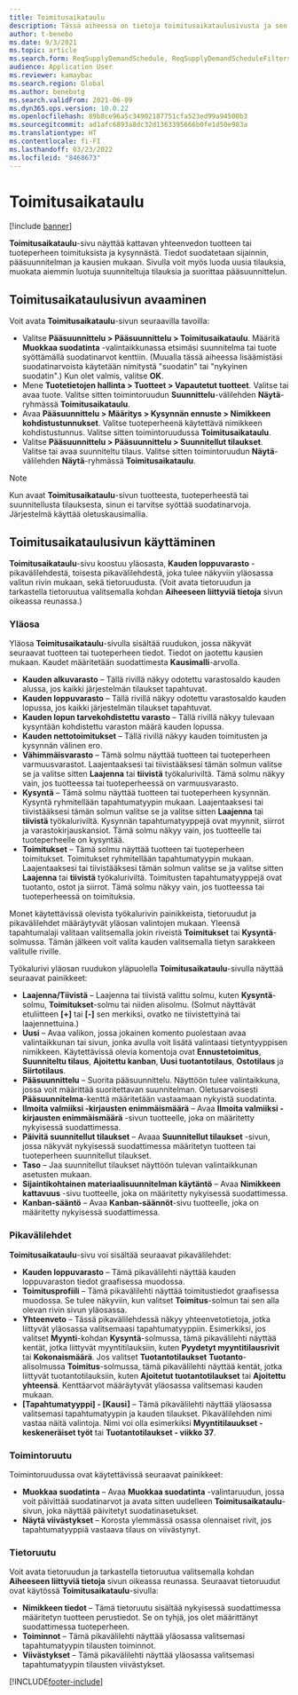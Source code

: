 ```yaml
---
title: Toimitusaikataulu
description: Tässä aiheessa on tietoja toimitusaikataulusivusta ja sen ominaisuuksista.
author: t-benebo
ms.date: 9/3/2021
ms.topic: article
ms.search.form: ReqSupplyDemandSchedule, ReqSupplyDemandScheduleFilters, ReqSupplyDemandItemDetails, ReqTransFuturesActionsPart, ReqSupplyDemandOverviewLegendPart
audience: Application User
ms.reviewer: kamaybac
ms.search.region: Global
ms.author: benebotg
ms.search.validFrom: 2021-06-09
ms.dyn365.ops.version: 10.0.22
ms.openlocfilehash: 89b8ce96a5c34902187751cfa523ed99a94500b3
ms.sourcegitcommit: ad1afc6893a8dc32d1363395666b0fe1d50e983a
ms.translationtype: HT
ms.contentlocale: fi-FI
ms.lasthandoff: 03/23/2022
ms.locfileid: "8468673"
---
```

# <a name="supply-schedule"></a>Toimitusaikataulu

[!include [banner](../includes/banner.md)]

**Toimitusaikataulu**-sivu näyttää kattavan yhteenvedon tuotteen tai tuoteperheen toimituksista ja kysynnästä. Tiedot suodatetaan sijainnin, pääsuunnitelman ja kausien mukaan. Sivulla voit myös luoda uusia tilauksia, muokata aiemmin luotuja suunniteltuja tilauksia ja suorittaa pääsuunnittelun.

## <a name="open-the-supply-schedule-page"></a>Toimitusaikataulusivun avaaminen

Voit avata **Toimitusaikataulu**-sivun seuraavilla tavoilla:

- Valitse **Pääsuunnittelu \> Pääsuunnittelu \> Toimitusaikataulu**. Määritä **Muokkaa suodatinta** -valintaikkunassa etsimäsi suunnitelma tai tuote syöttämällä suodatinarvot kenttiin. (Muualla tässä aiheessa lisäämistäsi suodatinarvoista käytetään nimitystä "suodatin" tai "nykyinen suodatin".) Kun olet valmis, valitse **OK**.
- Mene **Tuotetietojen hallinta \> Tuotteet \> Vapautetut tuotteet**. Valitse tai avaa tuote. Valitse sitten toimintoruudun **Suunnittelu**-välilehden **Näytä**-ryhmässä **Toimitusaikataulu**.
- Avaa **Pääsuunnittelu \> Määritys \> Kysynnän ennuste \> Nimikkeen kohdistustunnukset**. Valitse tuoteperheenä käytettävä nimikkeen kohdistustunnus. Valitse sitten toimintoruudussa **Toimitusaikataulu**.
- Valitse **Pääsuunnittelu \> Pääsuunnittelu \> Suunnitellut tilaukset**. Valitse tai avaa suunniteltu tilaus. Valitse sitten toimintoruudun **Näytä**-välilehden **Näytä**-ryhmässä **Toimitusaikataulu**.

> [!NOTE]
> Kun avaat **Toimitusaikataulu**-sivun tuotteesta, tuoteperheestä tai suunnitellusta tilauksesta, sinun ei tarvitse syöttää suodatinarvoja. Järjestelmä käyttää oletuskausimallia.

## <a name="use-the-supply-schedule-page"></a>Toimitusaikataulusivun käyttäminen

**Toimitusaikataulu**-sivu koostuu yläosasta, **Kauden loppuvarasto** -pikavälilehdestä, toisesta pikavälilehdestä, joka tulee näkyviin yläosassa valitun rivin mukaan, sekä tietoruudusta. (Voit avata tietoruudun ja tarkastella tietoruutua valitsemalla kohdan **Aiheeseen liittyviä tietoja** sivun oikeassa reunassa.)

### <a name="upper-section"></a>Yläosa

Yläosa **Toimitusaikataulu**-sivulla sisältää ruudukon, jossa näkyvät seuraavat tuotteen tai tuoteperheen tiedot. Tiedot on jaotettu kausien mukaan. Kaudet määritetään suodattimesta **Kausimalli**-arvolla.

- **Kauden alkuvarasto** – Tällä rivillä näkyy odotettu varastosaldo kauden alussa, jos kaikki järjestelmän tilaukset tapahtuvat.
- **Kauden loppuvarasto** – Tällä rivillä näkyy odotettu varastosaldo kauden lopussa, jos kaikki järjestelmän tilaukset tapahtuvat.
- **Kauden lopun tarvekohdistettu varasto** – Tällä rivillä näkyy tulevaan kysyntään kohdistettu varaston määrä kauden lopussa.
- **Kauden nettotoimitukset** – Tällä rivillä näkyy kauden toimitusten ja kysynnän välinen ero.
- **Vähimmäisvarasto** – Tämä solmu näyttää tuotteen tai tuoteperheen varmuusvarastot. Laajentaaksesi tai tiivistääksesi tämän solmun valitse se ja valitse sitten **Laajenna** tai **tiivistä** työkaluriviltä. Tämä solmu näkyy vain, jos tuotteessa tai tuoteperheessä on varmuusvarasto.
- **Kysyntä** – Tämä solmu näyttää tuotteen tai tuoteperheen kysynnän. Kysyntä ryhmitellään tapahtumatyypin mukaan. Laajentaaksesi tai tiivistääksesi tämän solmun valitse se ja valitse sitten **Laajenna** tai **tiivistä** työkaluriviltä. Kysynnän tapahtumatyyppejä ovat myynnit, siirrot ja varastokirjauskansiot. Tämä solmu näkyy vain, jos tuotteelle tai tuoteperheelle on kysyntää.
- **Toimitukset** – Tämä solmu näyttää tuotteen tai tuoteperheen toimitukset. Toimitukset ryhmitellään tapahtumatyypin mukaan. Laajentaaksesi tai tiivistääksesi tämän solmun valitse se ja valitse sitten **Laajenna** tai **tiivistä** työkaluriviltä. Toimitusten tapahtumatyyppejä ovat tuotanto, ostot ja siirrot. Tämä solmu näkyy vain, jos tuotteessa tai tuoteperheessä on toimituksia.

Monet käytettävissä olevista työkalurivin painikkeista, tietoruudut ja pikavälilehdet määräytyvät yläosan valintojen mukaan. Yleensä tapahtumalaji valitaan valitsemalla jokin riveistä **Toimitukset** tai **Kysyntä**-solmussa. Tämän jälkeen voit valita kauden valitsemalla tietyn sarakkeen valitulle riville.

Työkalurivi yläosan ruudukon yläpuolella **Toimitusaikataulu**-sivulla näyttää seuraavat painikkeet:

- **Laajenna/Tiivistä** – Laajenna tai tiivistä valittu solmu, kuten **Kysyntä**-solmu, **Toimitukset**-solmu tai niiden alisolmu. (Solmut näyttävät etuliitteen **\[+\]** tai **\[-\]** sen merkiksi, ovatko ne tiivistettyinä tai laajennettuina.)
- **Uusi** – Avaa valikon, jossa jokainen komento puolestaan avaa valintaikkunan tai sivun, jonka avulla voit lisätä valintaasi tietyntyyppisen nimikkeen. Käytettävissä olevia komentoja ovat **Ennustetoimitus**, **Suunniteltu tilaus**, **Ajoitettu kanban**, **Uusi tuotantotilaus**, **Ostotilaus** ja **Siirtotilaus**.
- **Pääsuunnittelu** – Suorita pääsuunnittelu. Näyttöön tulee valintaikkuna, jossa voit määrittää suoritettavan suunnitelman. Oletusarvoisesti **Pääsuunnitelma**-kenttä määritetään vastaamaan nykyistä suodatinta.
- **Ilmoita valmiiksi -kirjausten enimmäismäärä** – Avaa **Ilmoita valmiiksi -kirjausten enimmäismäärä** -sivun tuotteelle, joka on määritetty nykyisessä suodattimessa.
- **Päivitä suunnitellut tilaukset** – Avaaa **Suunnitellut tilaukset** -sivun, jossa näkyvät nykyisessä suodattimessa määritetyn tuotteen tai tuoteperheen suunnitellut tilaukset.
- **Taso** – Jaa suunnitellut tilaukset näyttöön tulevan valintaikkunan asetusten mukaan.
- **Sijaintikohtainen materiaalisuunnitelman käytäntö** – Avaa **Nimikkeen kattavuus** -sivu tuotteelle, joka on määritetty nykyisessä suodattimessa.
- **Kanban-sääntö** – Avaa **Kanban-säännöt**-sivu tuotteelle, joka on määritetty nykyisessä suodattimessa.

### <a name="fasttabs"></a>Pikavälilehdet

**Toimitusaikataulu**-sivu voi sisältää seuraavat pikavälilehdet:

- **Kauden loppuvarasto** – Tämä pikavälilehti näyttää kauden loppuvaraston tiedot graafisessa muodossa.
- **Toimitusprofiili** – Tämä pikavälilehti näyttää toimitustiedot graafisessa muodossa. Se tulee näkyviin, kun valitset **Toimitus**-solmun tai sen alla olevan rivin sivun yläosassa.
- **Yhteenveto** – Tässä pikavälilehdessä näkyy yhteenvetotietoja, jotka liittyvät yläosassa valitsemaasi tapahtumatyyppiin. Esimerkiksi, jos valitset **Myynti**-kohdan **Kysyntä**-solmussa, tämä pikavälilehti näyttää kentät, jotka liittyvät myyntitilauksiin, kuten **Pyydetyt myyntitilausrivit** tai **Kokonaismäärä**. Jos valitset **Tuotantotilaukset** **Tuotanto**-alisolmussa **Toimitus**-solmussa, tämä pikavälilehti näyttää kentät, jotka liittyvät tuotantotilauksiin, kuten **Ajoitetut tuotantotilaukset** tai **Ajoitettu yhteensä**. Kenttäarvot määräytyvät yläosassa valitsemasi kauden mukaan. 
- **\[Tapahtumatyyppi\] - \[Kausi\]** – Tämä pikavälilehti näyttää yläosassa valitsemasi tapahtumatyypin ja kauden tilaukset. Pikavälilehden nimi vastaa näitä valintoja. Nimi voi olla esimerkiksi **Myyntitilauukset - keskeneräiset työt** tai **Tuotantotilaukset - viikko 37**.

### <a name="action-pane"></a>Toimintoruutu

Toimintoruudussa ovat käytettävissä seuraavat painikkeet:

- **Muokkaa suodatinta** – Avaa **Muokkaa suodatinta** -valintaruudun, jossa voit päivittää suodatinarvot ja avata sitten uudelleen **Toimitusaikataulu**-sivun, joka näyttää päivitetyt suodatinasetukset.
- **Näytä viivästykset** – Korosta ylemmässä osassa olennaiset rivit, jos tapahtumatyyppiä vastaava tilaus on viivästynyt.

### <a name="factbox-pane"></a>Tietoruutu

Voit avata tietoruudun ja tarkastella tietoruutua valitsemalla kohdan **Aiheeseen liittyviä tietoja** sivun oikeassa reunassa. Seuraavat tietoruudut ovat käytössä **Toimitusaikataulu**-sivulla:

- **Nimikkeen tiedot** – Tämä tietoruutu sisältää nykyisessä suodattimessa määritetyn tuotteen perustiedot. Se on tyhjä, jos olet määrittänyt suodattimessa tuoteperheen.
- **Toiminnot** – Tämä pikavälilehti näyttää yläosassa valitsemasi tapahtumatyypin tilausten toiminnot.
- **Viivästykset** – Tämä pikavälilehti näyttää yläosassa valitsemasi tapahtumatyypin tilausten viivästykset.

[!INCLUDE[footer-include](../../includes/footer-banner.md)]
